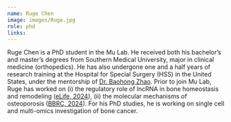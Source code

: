 ```yaml
---
name: Ruge Chen
image: images/Ruge.jpg
role: phd
links:
---
```


Ruge Chen is a PhD student in the Mu Lab. He received both his bachelor’s and master’s degrees from Southern Medical University, major in clinical medicine (orthopedics). He has also undergone one and a half years of research training at the Hospital for Special Surgery (HSS) in the United States, under the mentorship of [Dr. Baohong Zhao](https://www.baohongzhaolab.com/). Prior to join Mu Lab, Ruge has worked on (i) the regulatory role of lncRNA in bone homeostasis and remodeling ([eLife, 2024](https://elifesciences.org/reviewed-preprints/98900)), (ii) the molecular mechanisms of osteoporosis ([BBRC, 2024](https://www.sciencedirect.com/science/article/pii/S0006291X24008131)). For his PhD studies, he is working on single cell and multi-omics investigation of bone cancer.
